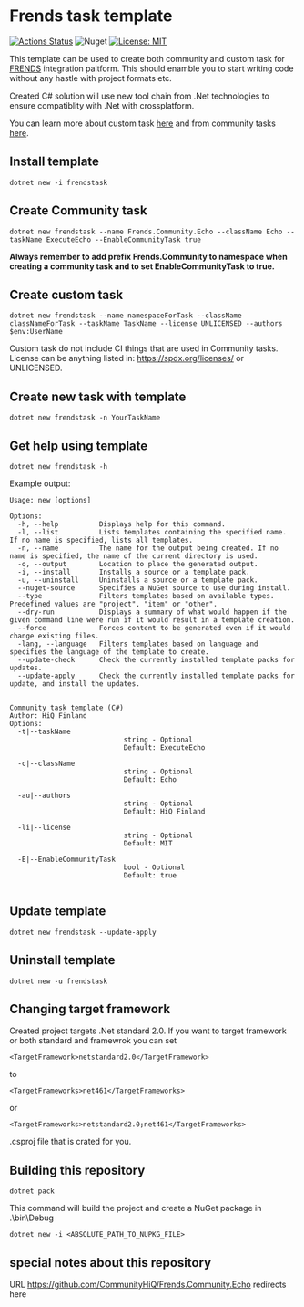 # Frends task template

[![Actions Status](https://github.com/CommunityHiQ/Frends.Community.Echo/workflows/AutoBuild/badge.svg)](https://github.com/CommunityHiQ/Frends.Community.Echo/actions) ![Nuget](https://img.shields.io/nuget/v/frendstask) [![License: MIT](https://img.shields.io/badge/License-MIT-yellow.svg)](https://opensource.org/licenses/MIT)

This template can be used to create both community and custom task for [FRENDS](frends.com) integration paltform. This should enamble you to start writing code without any hastle with project formats etc.

Created C# solution will use new tool chain from .Net technologies to ensure compatiblity with .Net with crossplatform. 

You can learn more about custom task [here](https://docs.frends.com/en/articles/2206746-custom-tasks) and from community tasks [here](https://github.com/CommunityHiQ/Instructions).


## Install template

`dotnet new -i frendstask`

## Create Community task

`dotnet new frendstask --name Frends.Community.Echo --className Echo --taskName ExecuteEcho --EnableCommunityTask true`

**Always remember to add prefix Frends.Community to namespace when creating a community task and to set EnableCommunityTask to true.**

## Create custom task

`dotnet new frendstask --name namespaceForTask --className classNameForTask --taskName TaskName --license UNLICENSED --authors $env:UserName`

Custom task do not include CI things that are used in Community tasks. License can be anything listed in: https://spdx.org/licenses/ or UNLICENSED.

## Create new task with template

`dotnet new frendstask -n YourTaskName`

## Get help using template

`dotnet new frendstask -h`

Example output:

```
Usage: new [options]

Options:
  -h, --help          Displays help for this command.
  -l, --list          Lists templates containing the specified name. If no name is specified, lists all templates.
  -n, --name          The name for the output being created. If no name is specified, the name of the current directory is used.
  -o, --output        Location to place the generated output.
  -i, --install       Installs a source or a template pack.
  -u, --uninstall     Uninstalls a source or a template pack.
  --nuget-source      Specifies a NuGet source to use during install.
  --type              Filters templates based on available types. Predefined values are "project", "item" or "other".
  --dry-run           Displays a summary of what would happen if the given command line were run if it would result in a template creation.
  --force             Forces content to be generated even if it would change existing files.
  -lang, --language   Filters templates based on language and specifies the language of the template to create.
  --update-check      Check the currently installed template packs for updates.
  --update-apply      Check the currently installed template packs for update, and install the updates.


Community task template (C#)
Author: HiQ Finland
Options:
  -t|--taskName
                            string - Optional
                            Default: ExecuteEcho

  -c|--className
                            string - Optional
                            Default: Echo

  -au|--authors
                            string - Optional
                            Default: HiQ Finland

  -li|--license
                            string - Optional
                            Default: MIT

  -E|--EnableCommunityTask
                            bool - Optional
                            Default: true
                            
```

## Update template

`dotnet new frendstask --update-apply `

## Uninstall template

`dotnet new -u frendstask`

## Changing target framework

Created project targets .Net standard 2.0. If you  want to target framework or both standard and framewrok you can set 

`<TargetFramework>netstandard2.0</TargetFramework>`

to

`<TargetFrameworks>net461</TargetFrameworks>`

or 

`<TargetFrameworks>netstandard2.0;net461</TargetFrameworks>`

.csproj file that is crated for you.

## Building this repository

`dotnet pack`

This command will build the project and create a NuGet package in .\bin\Debug 

`dotnet new -i <ABSOLUTE_PATH_TO_NUPKG_FILE>`



## special notes about this repository

URL https://github.com/CommunityHiQ/Frends.Community.Echo redirects here 

